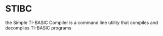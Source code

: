 # STIBC
 the Simple TI-BASIC Compiler is a command line utility that compiles and decompiles TI-BASIC programs
